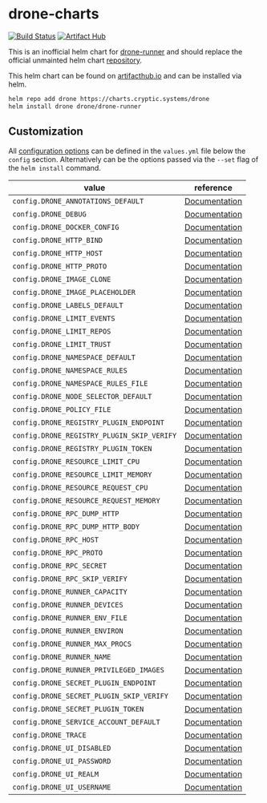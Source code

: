 # drone-charts

[![Build Status](https://drone.cryptic.systems/api/badges/volker.raschek/drone-runner-charts/status.svg)](https://drone.cryptic.systems/volker.raschek/drone-runner-charts)
[![Artifact Hub](https://img.shields.io/endpoint?url=https://artifacthub.io/badge/repository/volker-raschek)](https://artifacthub.io/packages/search?repo=volker-raschek)

This is an inofficial helm chart for
[drone-runner](https://github.com/drone/drone-runner-kube) and should replace
the official unmainted helm chart
[repository](https://github.com/drone/drone-runner-kube).

This helm chart can be found on [artifacthub.io](https://artifacthub.io/) and
can be installed via helm.

```bash
helm repo add drone https://charts.cryptic.systems/drone
helm install drone drone/drone-runner
```

## Customization

All [configuration
options](https://docs.drone.io/runner/kubernetes/configuration/reference/) can
be defined in the `values.yml` file below the `config` section. Alternatively
can be the options passed via the `--set` flag of the `helm install` command.

| value                                                   | reference                                                                                                           |
| ------------------------------------------------------- | ------------------------------------------------------------------------------------------------------------------- |
| `config.DRONE_ANNOTATIONS_DEFAULT`                      | [Documentation](https://docs.drone.io/runner/kubernetes/configuration/reference/drone-annotations-default/)         |
| `config.DRONE_DEBUG`                                    | [Documentation](https://docs.drone.io/runner/kubernetes/configuration/reference/drone_debug/)                       |
| `config.DRONE_DOCKER_CONFIG`                            | [Documentation](https://docs.drone.io/runner/kubernetes/configuration/reference/drone_docker_config/)               |
| `config.DRONE_HTTP_BIND`                                | [Documentation](https://docs.drone.io/runner/kubernetes/configuration/reference/drone_http_bind/)                   |
| `config.DRONE_HTTP_HOST`                                | [Documentation](https://docs.drone.io/runner/kubernetes/configuration/reference/drone_http_host/)                   |
| `config.DRONE_HTTP_PROTO`                               | [Documentation](https://docs.drone.io/runner/kubernetes/configuration/reference/drone_http_proto/)                  |
| `config.DRONE_IMAGE_CLONE`                              | [Documentation](https://docs.drone.io/runner/kubernetes/configuration/reference/drone_image_clone/)                 |
| `config.DRONE_IMAGE_PLACEHOLDER`                        | [Documentation](https://docs.drone.io/runner/kubernetes/configuration/reference/drone_image_placeholder/)           |
| `config.DRONE_LABELS_DEFAULT`                           | [Documentation](https://docs.drone.io/runner/kubernetes/configuration/reference/drone_labels_default/)              |
| `config.DRONE_LIMIT_EVENTS`                             | [Documentation](https://docs.drone.io/runner/kubernetes/configuration/reference/drone_limit_events/)                |
| `config.DRONE_LIMIT_REPOS`                              | [Documentation](https://docs.drone.io/runner/kubernetes/configuration/reference/drone_limit_repos/)                 |
| `config.DRONE_LIMIT_TRUST`                              | [Documentation](https://docs.drone.io/runner/kubernetes/configuration/reference/drone_limit_trust/)                 |
| `config.DRONE_NAMESPACE_DEFAULT`                        | [Documentation](https://docs.drone.io/runner/kubernetes/configuration/reference/drone_namespace_default/)           |
| `config.DRONE_NAMESPACE_RULES`                          | [Documentation](https://docs.drone.io/runner/kubernetes/configuration/reference/drone_namespace_rules/)             |
| `config.DRONE_NAMESPACE_RULES_FILE`                     | [Documentation](https://docs.drone.io/runner/kubernetes/configuration/reference/drone_namespace_rules_file/)        |
| `config.DRONE_NODE_SELECTOR_DEFAULT`                    | [Documentation](https://docs.drone.io/runner/kubernetes/configuration/reference/drone_node_selector_default/)       |
| `config.DRONE_POLICY_FILE`                              | [Documentation](https://docs.drone.io/runner/kubernetes/configuration/reference/drone_policy_file/)                 |
| `config.DRONE_REGISTRY_PLUGIN_ENDPOINT`                 | [Documentation](https://docs.drone.io/runner/kubernetes/configuration/reference/drone_registry_plugin_endpoint/)    |
| `config.DRONE_REGISTRY_PLUGIN_SKIP_VERIFY`              | [Documentation](https://docs.drone.io/runner/kubernetes/configuration/reference/drone_registry_plugin_skip_verify/) |
| `config.DRONE_REGISTRY_PLUGIN_TOKEN`                    | [Documentation](https://docs.drone.io/runner/kubernetes/configuration/reference/drone_registry_plugin_token/)       |
| `config.DRONE_RESOURCE_LIMIT_CPU`                       | [Documentation](https://docs.drone.io/runner/kubernetes/configuration/reference/drone_resource_limit_cpu/)          |
| `config.DRONE_RESOURCE_LIMIT_MEMORY`                    | [Documentation](https://docs.drone.io/runner/kubernetes/configuration/reference/drone_resource_limit_memory/)       |
| `config.DRONE_RESOURCE_REQUEST_CPU`                     | [Documentation](https://docs.drone.io/runner/kubernetes/configuration/reference/drone_resource_request_cpu/)        |
| `config.DRONE_RESOURCE_REQUEST_MEMORY`                  | [Documentation](https://docs.drone.io/runner/kubernetes/configuration/reference/drone_resource_request_memory/)     |
| `config.DRONE_RPC_DUMP_HTTP`                            | [Documentation](https://docs.drone.io/runner/kubernetes/configuration/reference/drone_rpc_dump_http/)               |
| `config.DRONE_RPC_DUMP_HTTP_BODY`                       | [Documentation](https://docs.drone.io/runner/kubernetes/configuration/reference/drone_rpc_dump_http_body/)          |
| `config.DRONE_RPC_HOST`                                 | [Documentation](https://docs.drone.io/runner/kubernetes/configuration/reference/drone_rpc_host/)                    |
| `config.DRONE_RPC_PROTO`                                | [Documentation](https://docs.drone.io/runner/kubernetes/configuration/reference/drone_rpc_proto/)                   |
| `config.DRONE_RPC_SECRET`                               | [Documentation](https://docs.drone.io/runner/kubernetes/configuration/reference/drone_rpc_secret/)                  |
| `config.DRONE_RPC_SKIP_VERIFY`                          | [Documentation](https://docs.drone.io/runner/kubernetes/configuration/reference/drone_rpc_skip_verify/)             |
| `config.DRONE_RUNNER_CAPACITY`                          | [Documentation](https://docs.drone.io/runner/kubernetes/configuration/reference/drone_runner_capacity/)             |
| `config.DRONE_RUNNER_DEVICES`                           | [Documentation](https://docs.drone.io/runner/kubernetes/configuration/reference/drone_runner_devices/)              |
| `config.DRONE_RUNNER_ENV_FILE`                          | [Documentation](https://docs.drone.io/runner/kubernetes/configuration/reference/drone_runner_env_file/)             |
| `config.DRONE_RUNNER_ENVIRON`                           | [Documentation](https://docs.drone.io/runner/kubernetes/configuration/reference/drone_runner_environ/)              |
| `config.DRONE_RUNNER_MAX_PROCS`                         | [Documentation](https://docs.drone.io/runner/kubernetes/configuration/reference/drone_runner_max_procs/)            |
| `config.DRONE_RUNNER_NAME`                              | [Documentation](https://docs.drone.io/runner/kubernetes/configuration/reference/drone_runner_name/)                 |
| `config.DRONE_RUNNER_PRIVILEGED_IMAGES`                 | [Documentation](https://docs.drone.io/runner/kubernetes/configuration/reference/drone_runner_privileged_images/)    |
| `config.DRONE_SECRET_PLUGIN_ENDPOINT`                   | [Documentation](https://docs.drone.io/runner/kubernetes/configuration/reference/drone_secret_plugin_endpoint/)      |
| `config.DRONE_SECRET_PLUGIN_SKIP_VERIFY`                | [Documentation](https://docs.drone.io/runner/kubernetes/configuration/reference/drone_secret_plugin_skip_verify/)   |
| `config.DRONE_SECRET_PLUGIN_TOKEN`                      | [Documentation](https://docs.drone.io/runner/kubernetes/configuration/reference/drone_secret_plugin_token/)         |
| `config.DRONE_SERVICE_ACCOUNT_DEFAULT`                  | [Documentation](https://docs.drone.io/runner/kubernetes/configuration/reference/drone_service_account_default/)     |
| `config.DRONE_TRACE`                                    | [Documentation](https://docs.drone.io/runner/kubernetes/configuration/reference/drone_trace/)                       |
| `config.DRONE_UI_DISABLED`                              | [Documentation](https://docs.drone.io/runner/kubernetes/configuration/reference/drone_ui_disabled/)                 |
| `config.DRONE_UI_PASSWORD`                              | [Documentation](https://docs.drone.io/runner/kubernetes/configuration/reference/drone_ui_password/)                 |
| `config.DRONE_UI_REALM`                                 | [Documentation](https://docs.drone.io/runner/kubernetes/configuration/reference/drone_ui_realm/)                    |
| `config.DRONE_UI_USERNAME`                              | [Documentation](https://docs.drone.io/runner/kubernetes/configuration/reference/drone_ui_username/)                 |
